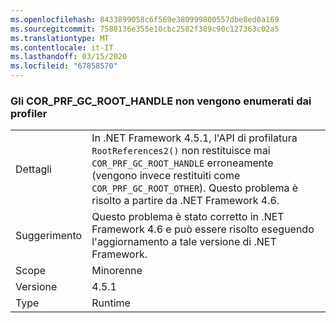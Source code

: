 ```yaml
---
ms.openlocfilehash: 8433899058c6f569e380999800557dbe8ed0a169
ms.sourcegitcommit: 7588136e355e10cbc2582f389c90c127363c02a5
ms.translationtype: MT
ms.contentlocale: it-IT
ms.lasthandoff: 03/15/2020
ms.locfileid: "67858570"
---
```

### <a name="cor_prf_gc_root_handles-are-not-being-enumerated-by-profilers"></a>Gli COR_PRF_GC_ROOT_HANDLE non vengono enumerati dai profiler

|   |   |
|---|---|
|Dettagli|In .NET Framework 4.5.1, l'API di profilatura <code>RootReferences2()</code> non restituisce mai <code>COR_PRF_GC_ROOT_HANDLE</code> erroneamente (vengono invece restituiti come <code>COR_PRF_GC_ROOT_OTHER</code>). Questo problema è risolto a partire da .NET Framework 4.6.|
|Suggerimento|Questo problema è stato corretto in .NET Framework 4.6 e può essere risolto eseguendo l'aggiornamento a tale versione di .NET Framework.|
|Scope|Minorenne|
|Versione|4.5.1|
|Type|Runtime|
